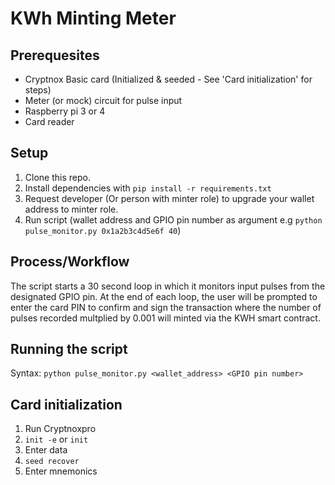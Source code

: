 # KWh Minting Meter

## Prerequesites

- Cryptnox Basic card (Initialized & seeded - See 'Card initialization' for steps)
- Meter (or mock) circuit for pulse input
- Raspberry pi 3 or 4
- Card reader

## Setup

1. Clone this repo.
2. Install dependencies with `pip install -r requirements.txt`
3. Request developer (Or person with minter role) to upgrade your wallet address to minter role.
4. Run script (wallet address and GPIO pin number as argument e.g `python pulse_monitor.py 0x1a2b3c4d5e6f 40`)


## Process/Workflow

The script starts a 30 second loop in which it monitors input pulses from the designated GPIO pin. At the end of each loop, the user will be prompted to enter the card PIN to confirm and sign the transaction where the number of pulses recorded multplied by 0.001 will minted via the KWH smart contract. 

## Running the script
Syntax:
`python pulse_monitor.py <wallet_address> <GPIO pin number>`

## Card initialization

1. Run Cryptnoxpro
2. `init -e` or `init`
3. Enter data
4. `seed recover`
5. Enter mnemonics
